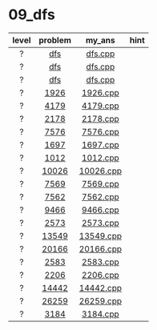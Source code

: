 # 09_dfs
| level | problem | my_ans | hint |
| :--: | :--: | :--: | :--: |
| ? | [dfs](https://www.acmicpc.net/problem/dfs) | [dfs.cpp](./dfs/dfs.cpp) |  |
| ? | [dfs](https://www.acmicpc.net/problem/dfs) | [dfs.cpp](./dfs/dfs.cpp) |  |
| ? | [dfs](https://www.acmicpc.net/problem/dfs) | [dfs.cpp](./dfs/dfs.cpp) |  |
| ? | [1926](https://www.acmicpc.net/problem/1926) | [1926.cpp](./1926/1926.cpp) |  |
| ? | [4179](https://www.acmicpc.net/problem/4179) | [4179.cpp](./4179/4179.cpp) |  |
| ? | [2178](https://www.acmicpc.net/problem/2178) | [2178.cpp](./2178/2178.cpp) |  |
| ? | [7576](https://www.acmicpc.net/problem/7576) | [7576.cpp](./7576/7576.cpp) |  |
| ? | [1697](https://www.acmicpc.net/problem/1697) | [1697.cpp](./1697/1697.cpp) |  |
| ? | [1012](https://www.acmicpc.net/problem/1012) | [1012.cpp](./1012/1012.cpp) |  |
| ? | [10026](https://www.acmicpc.net/problem/10026) | [10026.cpp](./10026/10026.cpp) |  |
| ? | [7569](https://www.acmicpc.net/problem/7569) | [7569.cpp](./7569/7569.cpp) |  |
| ? | [7562](https://www.acmicpc.net/problem/7562) | [7562.cpp](./7562/7562.cpp) |  |
| ? | [9466](https://www.acmicpc.net/problem/9466) | [9466.cpp](./9466/9466.cpp) |  |
| ? | [2573](https://www.acmicpc.net/problem/2573) | [2573.cpp](./2573/2573.cpp) |  |
| ? | [13549](https://www.acmicpc.net/problem/13549) | [13549.cpp](./13549/13549.cpp) |  |
| ? | [20166](https://www.acmicpc.net/problem/20166) | [20166.cpp](./20166/20166.cpp) |  |
| ? | [2583](https://www.acmicpc.net/problem/2583) | [2583.cpp](./2583/2583.cpp) |  |
| ? | [2206](https://www.acmicpc.net/problem/2206) | [2206.cpp](./2206/2206.cpp) |  |
| ? | [14442](https://www.acmicpc.net/problem/14442) | [14442.cpp](./14442/14442.cpp) |  |
| ? | [26259](https://www.acmicpc.net/problem/26259) | [26259.cpp](./26259/26259.cpp) |  |
| ? | [3184](https://www.acmicpc.net/problem/3184) | [3184.cpp](./3184/3184.cpp) |  |
